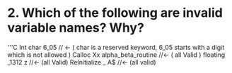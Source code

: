 # 2. Which of the following are invalid variable names? Why?
'''C
Int char 6_05 // <- ( char is a reserved keyword, 6_05 starts with a digit which is not allowed )
Calloc Xx alpha_beta_routine //<- ( all Valid )
floating _1312 z //<- (all Valid)
ReInitialize _ A$ //<- (all valid)
```

